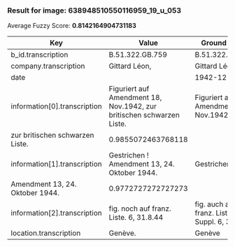 ### Result for image: 638948510550116959_19_u_053
Average Fuzzy Score: **0.8142164904731183**
<small>

| Key | Value | Ground Truth | Score |
| --- | --- | --- | --- |
| b_id.transcription | B.51.322.GB.759 | B.51.322.GB.759 | 1.0 |
| company.transcription | Gittard Léon, | Gittard Léon | 0.96 |
| date |  | 1942-12-02 | 0.0 |
| information[0].transcription | Figuriert auf Amendment 18, Nov.1942, zur britischen schwarzen Liste. | Figuriert auf Amendment 18, Nov.1942,
zur britischen schwarzen Liste. | 0.9855072463768118 |
| information[1].transcription | Gestrichen ! Amendment 13, 24. Oktober 1944. | Gestrichen !
Amendment 13, 24. Oktober 1944. | 0.9772727272727273 |
| information[2].transcription | fig. noch auf franz. Liste. 6, 31.8.44 | fig. auch auf franz. Liste Suppl. 6, 31.8.45 | 0.8536585365853658 |
| location.transcription | Genève. | Genève | 0.923076923076923 |

</small>
